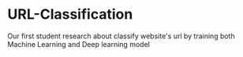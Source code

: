 # URL-Classification
Our first student research about classify website's url by training both Machine Learning and Deep learning model
